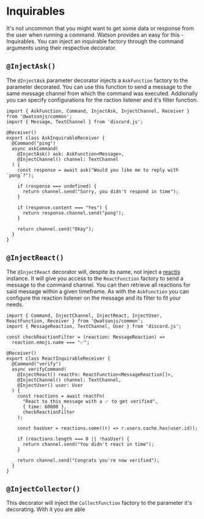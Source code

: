 # Inquirables

It's not uncommon that you might want to get some data or response from the user when running a command. Watson provides an easy for this - Inquirables. You can inject an inquirable factory through the command arguments using their respective decorator.

## `@InjectAsk()`

The `@InjectAsk` parameter decorator injects a `AskFunction` factory to the parameter decorated. You can use this function to send a message to the same message channel from which the command was executed. Addionally you can specify configurations for the raction listener and it's filter function.

```TS
import { AskFunction, Command, InjectAsk, InjectChannel, Receiver } from '@watsonjs/common';
import { Message, TextChannel } from 'discord.js';

@Receiver()
export class AskInquirableReceiver {
  @Command("ping")
  async askCommand(
    @InjectAsk() ask: AskFunction<Message>,
    @InjectChannel() channel: TextChannel
  ) {
    const response = await ask("Would you like me to reply with `pong`?");

    if (response === undefined) {
      return channel.send("Sorry, you didn't respond in time");
    }

    if (response.content === "Yes") {
      return response.channel.send("pong");
    }

    return channel.send("Okay");
  }
}
```

## `@InjectReact()`

The `@InjectReact` decorator will, despite its name, not inject a <a href="https://reactjs.org"/>reactjs</a> instance. It will give you access to the `ReactFunction` factory to send a message to the command channel. You can then retrieve all reactions for said message within a given timeframe. As with the `AskFunction` you can configure the reaction listener on the message and its filter to fit your needs.

```TS
import { Command, InjectChannel, InjectReact, InjectUser, ReactFunction, Receiver } from '@watsonjs/common';
import { MessageReaction, TextChannel, User } from 'discord.js';

const checkReactionFilter = (reaction: MessageReaction) =>
  reaction.emoji.name === "✅";

@Receiver()
export class ReactInquirableReceiver {
  @Command("verify")
  async verifyCommand(
    @InjectReact() reactFn: ReactFunction<MessageReaction[]>,
    @InjectChannel() channel: TextChannel,
    @InjectUser() user: User
  ) {
    const reactions = await reactFn(
      "React to this message with a ✅ to get verified",
      { time: 60000 },
      checkReactionFilter
    );

    const hasUser = reactions.some((r) => r.users.cache.has(user.id));

    if (reactions.length === 0 || !hasUser) {
      return channel.send("You didn't react in time");
    }

    return channel.send("Congrats you're now verified");
  }
}
```

## `@InjectCollector()`

This decorator will inject the `CollectFunction` factory to the parameter it's decorating. With it you are able

```TS

```
